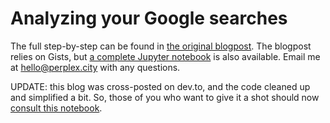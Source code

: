 # Analyzing your Google searches

The full step-by-step can be found in [the original blogpost](https://perplex.city/the-search-for-self-60e2149cffa3#.oqeazto3n). The blogpost relies on Gists, but [a complete Jupyter notebook](https://github.com/WalkerHarrison/Google_searches/blob/master/google_searches.ipynb) is also available. Email me at hello@perplex.city with any questions.

UPDATE: this blog was cross-posted on dev.to, and the code cleaned up and simplified a bit. So, those of you who want to give it a shot should now [consult this notebook](https://github.com/WalkerHarrison/Google_searches/blob/master/google_searches_417.ipynb).
